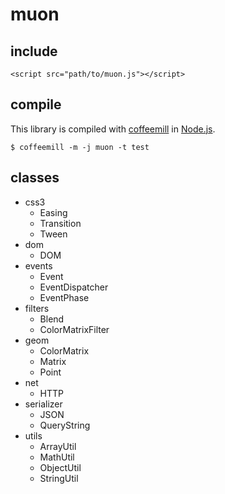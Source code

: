 # muon

## include

    <script src="path/to/muon.js"></script>

## compile

This library is compiled with [coffeemill](https://github.com/minodisk/coffeemill) in [Node.js](http://nodejs.org/).

    $ coffeemill -m -j muon -t test

## classes

* css3
    * Easing
    * Transition
    * Tween
* dom
    * DOM
* events
    * Event
    * EventDispatcher
    * EventPhase
* filters
    * Blend
    * ColorMatrixFilter
* geom
    * ColorMatrix
    * Matrix
    * Point
* net
    * HTTP
* serializer
    * JSON
    * QueryString
* utils
    * ArrayUtil
    * MathUtil
    * ObjectUtil
    * StringUtil
